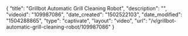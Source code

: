 {
    "title": "Grillbot Automatic Grill Cleaning Robot",
    "description": "",
    "videoid": "109987086",
    "date_created": "1502522103",
    "date_modified": "1504288865",
    "type": "captivate",
    "layout": "video",
    "url": "\/v\/grillbot-automatic-grill-cleaning-robot\/109987086"
}